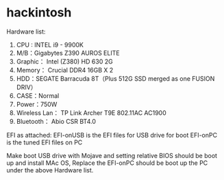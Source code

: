 # hackintosh
Hardware list: 

1. CPU : INTEL i9 - 9900K
2. M/B：Gigabytes Z390 AUROS ELITE
3. Graphic： Intel (Z380) HD 630 2G 
4. Memory： Crucial DDR4 16GB X 2
5. HDD：SEGATE Barracuda 8T（Plus 512G SSD merged as one FUSION DRIV）
6. CASE：Normal
7. Power：750W
8. Wireless Lan：  TP Link Archer T9E 802.11AC AC1900
9. Bluetooth： Abio CSR BT4.0

EFI as attached:
EFI-onUSB is the EFI files for USB drive for boot
EFI-onPC is the tuned EFI files on PC

Make boot USB drive with Mojave and setting relative BIOS should be boot up and install MAc OS, Replace the EFI-onPC should be boot up the PC under the above Hardware list. 
